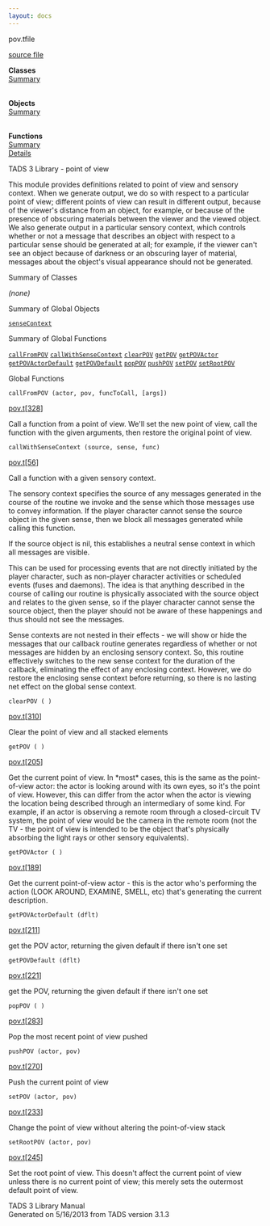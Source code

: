 ```yaml
---
layout: docs
---
```

<span class="title">pov.t</span><span class="type">file</span>

[source file](../source/pov.t.html)

**Classes**  
[Summary](#_ClassSummary_)  
 

**Objects**  
[Summary](#_ObjectSummary_)  
 

**Functions**  
[Summary](#_FunctionSummary_)  
[Details](#_Functions_)



TADS 3 Library - point of view

This module provides definitions related to point of view and sensory
context. When we generate output, we do so with respect to a particular
point of view; different points of view can result in different output,
because of the viewer's distance from an object, for example, or because
of the presence of obscuring materials between the viewer and the viewed
object. We also generate output in a particular sensory context, which
controls whether or not a message that describes an object with respect
to a particular sense should be generated at all; for example, if the
viewer can't see an object because of darkness or an obscuring layer of
material, messages about the object's visual appearance should not be
generated.



<span id="_ClassSummary_"></span>



<span class="hdln">Summary of Classes</span>  



*(none)* <span id="_ObjectSummary_"></span>



<span class="hdln">Summary of Global Objects</span>  



[`senseContext`](../object/senseContext.html)
<span id="FunctionSummary_"></span>



<span class="hdln">Summary of Global Functions</span>  



[`callFromPOV`](#callFromPOV) [`callWithSenseContext`](#callWithSenseContext) [`clearPOV`](#clearPOV) [`getPOV`](#getPOV) [`getPOVActor`](#getPOVActor) [`getPOVActorDefault`](#getPOVActorDefault) [`getPOVDefault`](#getPOVDefault) [`popPOV`](#popPOV) [`pushPOV`](#pushPOV) [`setPOV`](#setPOV) [`setRootPOV`](#setRootPOV)

<span id="_Functions_"></span>



<span class="hdln">Global Functions</span>  



<span id="callFromPOV"></span>

`callFromPOV (actor, pov, funcToCall, [args])`

[pov.t](../file/pov.t.html)\[[328](../source/pov.t.html#328)\]



Call a function from a point of view. We'll set the new point of view,
call the function with the given arguments, then restore the original
point of view.



<span id="callWithSenseContext"></span>

`callWithSenseContext (source, sense, func)`

[pov.t](../file/pov.t.html)\[[56](../source/pov.t.html#56)\]



Call a function with a given sensory context.

The sensory context specifies the source of any messages generated in
the course of the routine we invoke and the sense which those messages
use to convey information. If the player character cannot sense the
source object in the given sense, then we block all messages generated
while calling this function.

If the source object is nil, this establishes a neutral sense context in
which all messages are visible.

This can be used for processing events that are not directly initiated
by the player character, such as non-player character activities or
scheduled events (fuses and daemons). The idea is that anything
described in the course of calling our routine is physically associated
with the source object and relates to the given sense, so if the player
character cannot sense the source object, then the player should not be
aware of these happenings and thus should not see the messages.

Sense contexts are not nested in their effects - we will show or hide
the messages that our callback routine generates regardless of whether
or not messages are hidden by an enclosing sensory context. So, this
routine effectively switches to the new sense context for the duration
of the callback, eliminating the effect of any enclosing context.
However, we do restore the enclosing sense context before returning, so
there is no lasting net effect on the global sense context.



<span id="clearPOV"></span>

`clearPOV ( )`

[pov.t](../file/pov.t.html)\[[310](../source/pov.t.html#310)\]



Clear the point of view and all stacked elements



<span id="getPOV"></span>

`getPOV ( )`

[pov.t](../file/pov.t.html)\[[205](../source/pov.t.html#205)\]



Get the current point of view. In \*most\* cases, this is the same as
the point-of-view actor: the actor is looking around with its own eyes,
so it's the point of view. However, this can differ from the actor when
the actor is viewing the location being described through an
intermediary of some kind. For example, if an actor is observing a
remote room through a closed-circuit TV system, the point of view would
be the camera in the remote room (not the TV - the point of view is
intended to be the object that's physically absorbing the light rays or
other sensory equivalents).



<span id="getPOVActor"></span>

`getPOVActor ( )`

[pov.t](../file/pov.t.html)\[[189](../source/pov.t.html#189)\]



Get the current point-of-view actor - this is the actor who's performing
the action (LOOK AROUND, EXAMINE, SMELL, etc) that's generating the
current description.



<span id="getPOVActorDefault"></span>

`getPOVActorDefault (dflt)`

[pov.t](../file/pov.t.html)\[[211](../source/pov.t.html#211)\]



get the POV actor, returning the given default if there isn't one set



<span id="getPOVDefault"></span>

`getPOVDefault (dflt)`

[pov.t](../file/pov.t.html)\[[221](../source/pov.t.html#221)\]



get the POV, returning the given default if there isn't one set



<span id="popPOV"></span>

`popPOV ( )`

[pov.t](../file/pov.t.html)\[[283](../source/pov.t.html#283)\]



Pop the most recent point of view pushed



<span id="pushPOV"></span>

`pushPOV (actor, pov)`

[pov.t](../file/pov.t.html)\[[270](../source/pov.t.html#270)\]



Push the current point of view



<span id="setPOV"></span>

`setPOV (actor, pov)`

[pov.t](../file/pov.t.html)\[[233](../source/pov.t.html#233)\]



Change the point of view without altering the point-of-view stack



<span id="setRootPOV"></span>

`setRootPOV (actor, pov)`

[pov.t](../file/pov.t.html)\[[245](../source/pov.t.html#245)\]



Set the root point of view. This doesn't affect the current point of
view unless there is no current point of view; this merely sets the
outermost default point of view.





TADS 3 Library Manual  
Generated on 5/16/2013 from TADS version 3.1.3


